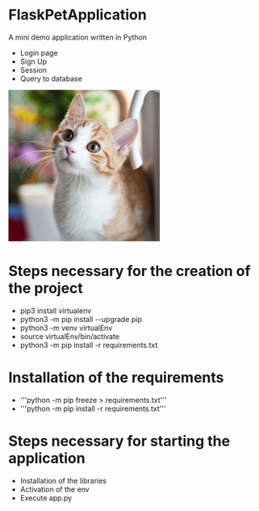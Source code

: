 # FlaskPetApplication

A mini demo application written in Python

- Login page
- Sign Up
- Session
- Query to database

![alt text](https://github.com/YannickBihege/FlaskPetApplication/blob/main/1.jpeg?raw=true)

# Steps necessary for the creation of the project

- pip3 install virtualenv
- python3 -m pip install --upgrade pip
- python3 -m venv virtualEnv
- source virtualEnv/bin/activate
- python3 -m pip install -r requirements.txt

# Installation of the requirements

- '''python -m pip freeze > requirements.txt'''
- '''python -m pip install -r requirements.txt'''

# Steps necessary for starting the application

- Installation of the libraries
- Activation of the env
- Execute app.py
